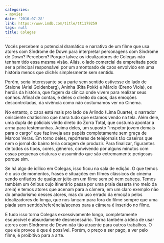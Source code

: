 ```yaml
---
categories:
- movies
date: '2016-07-28'
link: https://www.imdb.com/title/tt1179259
tags: null
title: Colegas
---
```


Vocês percebem o potencial dramático e narrativo de um filme que usa atores com Síndrome de Down para interpretar personagens com Síndrome de Down? Percebem? Porque talvez os idealizadores de Colegas não tenham tido essa mesma visão. Aliás, o lado comercial da empreitada pode ser a principal responsável por um amontoado de caos envolvido em uma história menos que clichê: simplesmente sem sentido.

Porém, seria interessante se a parte sem sentido estivesse do lado de Stalone (Ariel Goldenberg), Aninha (Rita Pokk) e Márcio (Breno Viola), os heróis da história, que fogem da clínica onde vivem para realizar seus sonhos. Afinal de contas, é deles o direito do caos, das emoções descontroladas, da vivência como não costumamos ver no Cinema.

No entanto, o caos está mais pro lado de Arlindo (Lima Duarte), o narrador onisciente chatíssimo que narra tudo que estamos vendo na tela. Além dele, uma dupla de policiais vindo direto do Zorra Total, que costuma apontar a arma para testemunhas. Acima deles, um suposto "inspetor jovem demais para o cargo" que faz inveja aos papéis completamente sem graça de Marcos Veras. Em torno deles, repórteres de telejornais tão caseiros que nem o jornal do bairro teria coragem de produzir. Para finalizar, figurantes de todos os tipos, cores, gêneros, convivendo por alguns minutos com essas pequenas criaturas e assumindo que são extremamente perigosas porque sim.

Se há algo de idílico em Colegas, isso ficou na sala de edição. O que temos é o uso de momentos, frases e situações em filmes clássicos do cinema sendo enfiados de qualquer jeito em um filme sem pé nem cabeça. Temos também um ônibus cujo itinerário passa por uma praia deserta (no meio da areia) e temos atores que acenam para a câmera, em um claro exemplo não do amadorismo desses atores, mas do uso errado da emoção pelos idealizadores do longa, que nos lançam para fora do filme sempre que uma piada sem sentido/referência/acenos para a câmera é inserido no filme.

E tudo isso torna Colegas excessivamente longo, completamente esquecível e absurdamente desnecessário. Torna também a ideia de usar atores com Síndrome de Down não tão atraente para outros trabalhos. O que ele provou é que é possível. Porém, o preço a ser pago, a ver pelo filme, é proibitivo para a arte.